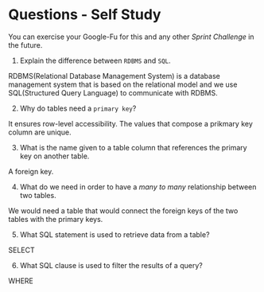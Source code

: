 # Questions - Self Study

You can exercise your Google-Fu for this and any other _Sprint Challenge_ in the future.

1.  Explain the difference between `RDBMS` and `SQL`.

RDBMS(Relational Database Management System) is a database management system that is based on the relational model and we use SQL(Structured Query Language) to communicate with RDBMS.

2.  Why do tables need a `primary key`?

It ensures row-level accessibility. The values that compose a prikmary key column are unique.

3.  What is the name given to a table column that references the primary key on another table.

A foreign key.

4.  What do we need in order to have a _many to many_ relationship between two tables.

We would need a table that would connect the foreign keys of the two tables with the primary keys.

5.  What SQL statement is used to retrieve data from a table?

SELECT

6.  What SQL clause is used to filter the results of a query?

WHERE
